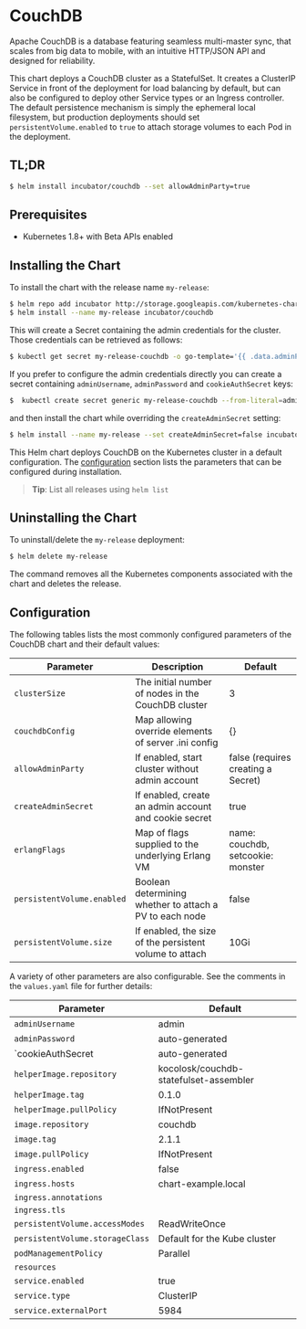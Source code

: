 # CouchDB

Apache CouchDB is a database featuring seamless multi-master sync, that scales
from big data to mobile, with an intuitive HTTP/JSON API and designed for
reliability.

This chart deploys a CouchDB cluster as a StatefulSet. It creates a ClusterIP
Service in front of the deployment for load balancing by default, but can also
be configured to deploy other Service types or an Ingress controller. The
default persistence mechanism is simply the ephemeral local filesystem, but
production deployments should set `persistentVolume.enabled` to `true` to attach
storage volumes to each Pod in the deployment.

## TL;DR

```bash
$ helm install incubator/couchdb --set allowAdminParty=true
```

## Prerequisites

- Kubernetes 1.8+ with Beta APIs enabled

## Installing the Chart

To install the chart with the release name `my-release`:

```bash
$ helm repo add incubator http://storage.googleapis.com/kubernetes-charts-incubator
$ helm install --name my-release incubator/couchdb
```

This will create a Secret containing the admin credentials for the cluster.
Those credentials can be retrieved as follows:

```bash
$ kubectl get secret my-release-couchdb -o go-template='{{ .data.adminPassword }}' | base64 --decode
```

If you prefer to configure the admin credentials directly you can create a
secret containing `adminUsername`, `adminPassword` and `cookieAuthSecret` keys:

```bash
$  kubectl create secret generic my-release-couchdb --from-literal=adminUsername=foo --from-literal=adminPassword=bar --from-literal=cookieAuthSecret=baz
```

and then install the chart while overriding the `createAdminSecret` setting:

```bash
$ helm install --name my-release --set createAdminSecret=false incubator/couchdb
```

This Helm chart deploys CouchDB on the Kubernetes cluster in a default
configuration. The [configuration](#configuration) section lists 
the parameters that can be configured during installation.

> **Tip**: List all releases using `helm list`

## Uninstalling the Chart

To uninstall/delete the `my-release` deployment:

```bash
$ helm delete my-release
```

The command removes all the Kubernetes components associated with the chart and
deletes the release.

## Configuration

The following tables lists the most commonly configured parameters of the
CouchDB chart and their default values:

|           Parameter             |             Description                               |                Default                 |
|---------------------------------|-------------------------------------------------------|----------------------------------------|
| `clusterSize`                   | The initial number of nodes in the CouchDB cluster    | 3                                      |
| `couchdbConfig`                 | Map allowing override elements of server .ini config  | {}                                     |
| `allowAdminParty`               | If enabled, start cluster without admin account       | false (requires creating a Secret)     |
| `createAdminSecret`             | If enabled, create an admin account and cookie secret | true                                   |
| `erlangFlags`                   | Map of flags supplied to the underlying Erlang VM     | name: couchdb, setcookie: monster
| `persistentVolume.enabled`      | Boolean determining whether to attach a PV to each node | false
| `persistentVolume.size`         | If enabled, the size of the persistent volume to attach                          | 10Gi

A variety of other parameters are also configurable. See the comments in the
`values.yaml` file for further details:

|           Parameter             |                Default                 |
|---------------------------------|----------------------------------------|
| `adminUsername`                 | admin                                  |
| `adminPassword`                 | auto-generated                         |
| `cookieAuthSecret               | auto-generated                         |
| `helperImage.repository`        | kocolosk/couchdb-statefulset-assembler |
| `helperImage.tag`               | 0.1.0                                  |
| `helperImage.pullPolicy`        | IfNotPresent                           |
| `image.repository`              | couchdb                                |
| `image.tag`                     | 2.1.1                                  |
| `image.pullPolicy`              | IfNotPresent                           |
| `ingress.enabled`               | false                                  |
| `ingress.hosts`                 | chart-example.local                    |
| `ingress.annotations`           |                                        |
| `ingress.tls`                   |                                        |
| `persistentVolume.accessModes`  | ReadWriteOnce                          |
| `persistentVolume.storageClass` | Default for the Kube cluster           |
| `podManagementPolicy`           | Parallel                               |
| `resources`                     |                                        |
| `service.enabled`               | true                                   |
| `service.type`                  | ClusterIP                              |
| `service.externalPort`          | 5984                                   |
